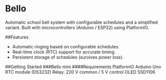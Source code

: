 # Bello
Automatic school bell system with configurable schedules and a simplified variant.
Built with microcontrollers (Arduino / ESP32) using PlatformIO.

##Features
- Automatic ringing based on configurable schedules.
- Real-time clock (RTC) support for accurate timing.
- Persistent storage of schedules (survives power loss).

##Getting Started
###Bello mini
####Requirements
PlatformIO
Arduino Uno
RTC module (DS3232)
Relay: 220 V common / 5 V control
OLED SSD1106
